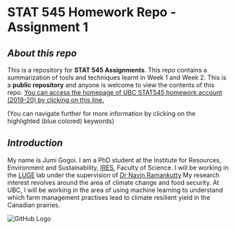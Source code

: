 # STAT 545 Homework Repo - Assignment 1

## _About this repo_

This is a repository for **STAT 545 Assignments**. This repo contains a summarization of tools and techniques learnt in Week 1 and Week 2. 
This is a **public repository** and anyone is welcome to view the contents of this repo. 
[You can access the homepage of UBC STAT545 homework account (2019-20) by clicking on this line.](https://github.com/STAT545-UBC-hw-2019-20)

(You can navigate further for more information by clicking on the highlighted (blue colored) keywords)

## _Introduction_ 

My name is Jumi Gogoi. I am a PhD student at the Institute for Resources, Environment and Sustainability, [IRES](http://ires.ubc.ca/), Faculty of Science. 
I will be working in the [LUGE](http://www.ramankuttylab.com/) lab under the supervision of [Dr Navin Ramankutty](https://ires.ubc.ca/person/navin-ramankutty/) 
My research interest revolves around the area of climate change and food security. 
At UBC, I will be working in the area of using machine learning to understand which farm management practises lead to climate resilient 
yield in the Canadian prairies.

![GitHub Logo](/images/logo.png)

